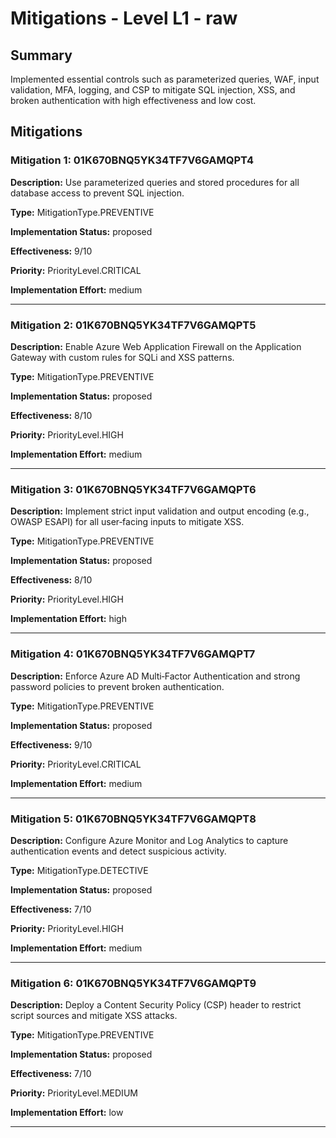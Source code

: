 # Mitigations - Level L1 - raw

## Summary

Implemented essential controls such as parameterized queries, WAF, input validation, MFA, logging, and CSP to mitigate SQL injection, XSS, and broken authentication with high effectiveness and low cost.

## Mitigations

### Mitigation 1: 01K670BNQ5YK34TF7V6GAMQPT4

**Description:** Use parameterized queries and stored procedures for all database access to prevent SQL injection.

**Type:** MitigationType.PREVENTIVE

**Implementation Status:** proposed

**Effectiveness:** 9/10

**Priority:** PriorityLevel.CRITICAL

**Implementation Effort:** medium

---

### Mitigation 2: 01K670BNQ5YK34TF7V6GAMQPT5

**Description:** Enable Azure Web Application Firewall on the Application Gateway with custom rules for SQLi and XSS patterns.

**Type:** MitigationType.PREVENTIVE

**Implementation Status:** proposed

**Effectiveness:** 8/10

**Priority:** PriorityLevel.HIGH

**Implementation Effort:** medium

---

### Mitigation 3: 01K670BNQ5YK34TF7V6GAMQPT6

**Description:** Implement strict input validation and output encoding (e.g., OWASP ESAPI) for all user‑facing inputs to mitigate XSS.

**Type:** MitigationType.PREVENTIVE

**Implementation Status:** proposed

**Effectiveness:** 8/10

**Priority:** PriorityLevel.HIGH

**Implementation Effort:** high

---

### Mitigation 4: 01K670BNQ5YK34TF7V6GAMQPT7

**Description:** Enforce Azure AD Multi‑Factor Authentication and strong password policies to prevent broken authentication.

**Type:** MitigationType.PREVENTIVE

**Implementation Status:** proposed

**Effectiveness:** 9/10

**Priority:** PriorityLevel.CRITICAL

**Implementation Effort:** medium

---

### Mitigation 5: 01K670BNQ5YK34TF7V6GAMQPT8

**Description:** Configure Azure Monitor and Log Analytics to capture authentication events and detect suspicious activity.

**Type:** MitigationType.DETECTIVE

**Implementation Status:** proposed

**Effectiveness:** 7/10

**Priority:** PriorityLevel.HIGH

**Implementation Effort:** medium

---

### Mitigation 6: 01K670BNQ5YK34TF7V6GAMQPT9

**Description:** Deploy a Content Security Policy (CSP) header to restrict script sources and mitigate XSS attacks.

**Type:** MitigationType.PREVENTIVE

**Implementation Status:** proposed

**Effectiveness:** 7/10

**Priority:** PriorityLevel.MEDIUM

**Implementation Effort:** low

---

